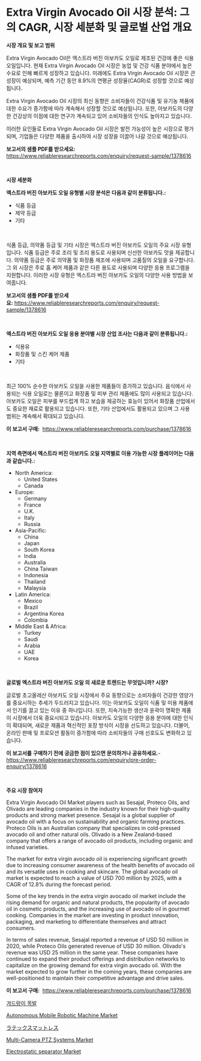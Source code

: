 <p><h1>Extra Virgin Avocado Oil 시장 분석: 그의 CAGR, 시장 세분화 및 글로벌 산업 개요</h1></p><p><strong>시장 개요 및 보고 범위</strong></p>
<p><p>Extra Virgin Avocado Oil은 엑스트라 버진 아보카도 오일로 제조된 건강에 좋은 식용 오일입니다. 현재 Extra Virgin Avocado Oil 시장은 농업 및 건강 식품 분야에서 높은 수요로 인해 빠르게 성장하고 있습니다. 미래에도 Extra Virgin Avocado Oil 시장은 큰 성장이 예상되며, 예측 기간 동안 8.9%의 연평균 성장율(CAGR)로 성장할 것으로 예상됩니다. </p><p>Extra Virgin Avocado Oil 시장의 최신 동향은 소비자들이 건강식품 및 유기농 제품에 대한 수요가 증가함에 따라 계속해서 성장할 것으로 예상됩니다. 또한, 아보카도의 다양한 건강상의 이점에 대한 연구가 계속되고 있어 소비자들의 인식도 높아지고 있습니다. </p><p>이러한 요인들로 Extra Virgin Avocado Oil 시장은 발전 가능성이 높은 시장으로 평가되며, 기업들은 다양한 제품을 출시하여 시장 성장을 이끌어 나갈 것으로 예상됩니다.</p></p>
<p><strong>보고서의 샘플 PDF를 받으세요:</strong> <a href="https://www.reliableresearchreports.com/enquiry/request-sample/1378616">https://www.reliableresearchreports.com/enquiry/request-sample/1378616</a></p>
<p>&nbsp;</p>
<p><strong>시장 세분화</strong></p>
<p><strong>엑스트라 버진 아보카도 오일 유형별 시장 분석은 다음과 같이 분류됩니다.:</strong></p>
<p><ul><li>식품 등급</li><li>제약 등급</li><li>기타</li></ul></p>
<p>&nbsp;</p>
<p><p>식품 등급, 의약품 등급 및 기타 시장은 엑스트라 버진 아보카도 오일의 주요 시장 유형입니다. 식품 등급은 주로 조리 및 조리 용도로 사용되며 신선한 아보카도 맛을 제공합니다. 의약품 등급은 주로 의약품 및 화장품 제조에 사용되며 고품질의 오일을 요구합니다. 그 외 시장은 주로 홈 케어 제품과 같은 다른 용도로 사용되며 다양한 응용 프로그램을 지원합니다. 이러한 시장 유형은 엑스트라 버진 아보카도 오일의 다양한 사용 방법을 보여줍니다.</p></p>
<p><strong>보고서의 샘플 PDF를 받으세요:</strong>&nbsp;<a href="https://www.reliableresearchreports.com/enquiry/request-sample/1378616">https://www.reliableresearchreports.com/enquiry/request-sample/1378616</a></p>
<p>&nbsp;</p>
<p><strong> 엑스트라 버진 아보카도 오일 응용 분야별 시장 산업 조사는 다음과 같이 분류됩니다.:</strong></p>
<p><ul><li>식용유</li><li>화장품 및 스킨 케어 제품</li><li>기타</li></ul></p>
<p>&nbsp;</p>
<p><p>최근 100% 순수한 아보카도 오일을 사용한 제품들이 증가하고 있습니다. 음식에서 사용되는 식용 오일로는 물론이고 화장품 및 피부 관리 제품에도 많이 사용되고 있습니다. 아보카도 오일은 피부를 부드럽게 하고 보습을 제공하는 효능이 있어서 화장품 산업에서도 중요한 재료로 활용되고 있습니다. 또한, 기타 산업에서도 활용되고 있으며 그 사용 범위는 계속해서 확대되고 있습니다.</p></p>
<p><strong>이 보고서 구매:</strong>&nbsp; <a href="https://www.reliableresearchreports.com/purchase/1378616">https://www.reliableresearchreports.com/purchase/1378616</a></p>
<p>&nbsp;</p>
<p><strong>지역 측면에서 엑스트라 버진 아보카도 오일 지역별로 이용 가능한 시장 플레이어는 다음과 같습니다.:</strong></p>
<p><ul>
    <li>
        North America:
        <ul>
            <li>United States</li>
            <li>Canada</li>
        </ul>
    </li>
    <li>
        Europe:
        <ul>
            <li>Germany</li>
            <li>France</li>
            <li>U.K.</li>
            <li>Italy</li>
            <li>Russia</li>
        </ul>
    </li>
    <li>
        Asia-Pacific:
        <ul>
            <li>China</li>
            <li>Japan</li>
            <li>South Korea</li>
            <li>India</li>
            <li>Australia</li>
            <li>China Taiwan</li>
            <li>Indonesia</li>
            <li>Thailand</li>
            <li>Malaysia</li>
        </ul>
    </li>
    <li>
        Latin America:
        <ul>
            <li>Mexico</li>
            <li>Brazil</li>
            <li>Argentina Korea</li>
            <li>Colombia</li>
        </ul>
    </li>
    <li>
        Middle East & Africa:
        <ul>
            <li>Turkey</li>
            <li>Saudi</li>
            <li>Arabia</li>
            <li>UAE</li>
            <li>Korea</li>
        </ul>
    </li>
    </ul></p>
<p>&nbsp;</p>
<p><strong>글로벌 엑스트라 버진 아보카도 오일 의 새로운 트렌드는 무엇입니까? 시장?</strong></p>
<p><p>글로벌 초고올레산 아보카도 오일 시장에서 주요 동향으로는 소비자들이 건강한 영양가를 중요시하는 추세가 두드러지고 있습니다. 이는 아보카도 오일이 식품 및 미용 제품에서 인기를 끌고 있는 이유 중 하나입니다. 또한, 지속가능한 생산과 윤곽이 명확한 제품이 시장에서 더욱 중요시되고 있습니다. 아보카도 오일의 다양한 응용 분야에 대한 인식이 확대되며, 새로운 제품과 혁신적인 포장 방식이 시장을 선도하고 있습니다. 더불어, 온라인 판매 및 프로모션 활동이 증가함에 따라 소비자들의 구매 선호도도 변화하고 있습니다.</p></p>
<p><strong>이 보고서를 구매하기 전에 궁금한 점이 있으면 문의하거나 공유하세요.</strong>- <a href="https://www.reliableresearchreports.com/enquiry/pre-order-enquiry/1378616">https://www.reliableresearchreports.com/enquiry/pre-order-enquiry/1378616</a></p>
<p>&nbsp;</p>
<p><strong>주요 시장 참여자</strong></p>
<p><p>Extra Virgin Avocado Oil Market players such as Sesajal, Proteco Oils, and Olivado are leading companies in the industry known for their high-quality products and strong market presence. Sesajal is a global supplier of avocado oil with a focus on sustainability and organic farming practices. Proteco Oils is an Australian company that specializes in cold-pressed avocado oil and other natural oils. Olivado is a New Zealand-based company that offers a range of avocado oil products, including organic and infused varieties.</p><p>The market for extra virgin avocado oil is experiencing significant growth due to increasing consumer awareness of the health benefits of avocado oil and its versatile uses in cooking and skincare. The global avocado oil market is expected to reach a value of USD 700 million by 2025, with a CAGR of 12.8% during the forecast period.</p><p>Some of the key trends in the extra virgin avocado oil market include the rising demand for organic and natural products, the popularity of avocado oil in cosmetic products, and the increasing use of avocado oil in gourmet cooking. Companies in the market are investing in product innovation, packaging, and marketing to differentiate themselves and attract consumers.</p><p>In terms of sales revenue, Sesajal reported a revenue of USD 50 million in 2020, while Proteco Oils generated revenue of USD 30 million. Olivado's revenue was USD 25 million in the same year. These companies have continued to expand their product offerings and distribution networks to capitalize on the growing demand for extra virgin avocado oil. With the market expected to grow further in the coming years, these companies are well-positioned to maintain their competitive advantage and drive sales.</p></p>
<p><strong>이 보고서 구매:</strong>&nbsp;&nbsp;<a href="https://www.reliableresearchreports.com/purchase/1378616">https://www.reliableresearchreports.com/purchase/1378616</a></p>
<p><p><a href="https://github.com/vsckjg50460/Market-Research-Report-List-1/blob/main/6827068651.md">겨드랑이 목발</a></p><p><a href="https://issuu.com/reportprime-2/docs/autonomous-mobile-robotic-machine-market-size-2030">Autonomous Mobile Robotic Machine Market</a></p><p><a href="https://github.com/wkuactfdzwizk06/Market-Research-Report-List-1/blob/main/5655804958.md">ラテックスマットレス</a></p><p><a href="https://valiant-lunge-8fe.notion.site/Multi-Camera-PTZ-Systems-Market-Provides-Detailed-Segmentation-of-this-Market-based-on-Type-Applica-aef2c9a66e0e44bd8362a420e0b8d4a5">Multi-Camera PTZ Systems Market</a></p><p><a href="https://issuu.com/reportprime-2/docs/electrostatic-separator-market-size-2030.pptx">Electrostatic separator Market</a></p></p>
